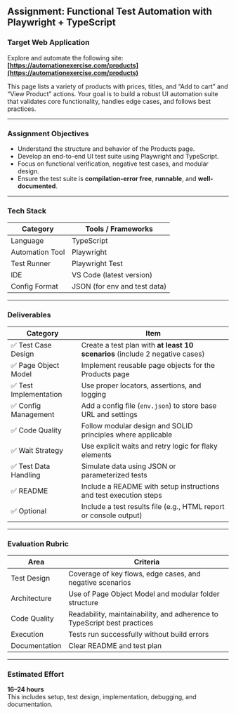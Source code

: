 ## Assignment: Functional Test Automation with Playwright + TypeScript

### Target Web Application
Explore and automate the following site:
**[https://automationexercise.com/products](https://automationexercise.com/products)**

This page lists a variety of products with prices, titles, and “Add to cart” and “View Product” actions. Your goal is to build a robust UI automation suite that validates core functionality, handles edge cases, and follows best practices.

---

### Assignment Objectives

- Understand the structure and behavior of the Products page.
- Develop an end-to-end UI test suite using Playwright and TypeScript.
- Focus on functional verification, negative test cases, and modular design.
- Ensure the test suite is **compilation-error free**, **runnable**, and **well-documented**.

---

### Tech Stack

| Category         | Tools / Frameworks                          |
|------------------|---------------------------------------------|
| Language         | TypeScript                                  |
| Automation Tool  | Playwright                                  |
| Test Runner      | Playwright Test                             |
| IDE              | VS Code (latest version)                    |
| Config Format    | JSON (for env and test data)                |

---

### Deliverables

| Category              | Item                                                                 |
|-----------------------|----------------------------------------------------------------------|
| ✅ Test Case Design    | Create a test plan with **at least 10 scenarios** (include 2 negative cases) |
| ✅ Page Object Model   | Implement reusable page objects for the Products page               |
| ✅ Test Implementation | Use proper locators, assertions, and logging                        |
| ✅ Config Management   | Add a config file (`env.json`) to store base URL and settings       |
| ✅ Code Quality        | Follow modular design and SOLID principles where applicable         |
| ✅ Wait Strategy       | Use explicit waits and retry logic for flaky elements               |
| ✅ Test Data Handling  | Simulate data using JSON or parameterized tests                     |
| ✅ README              | Include a README with setup instructions and test execution steps   |
| ✅ Optional            | Include a test results file (e.g., HTML report or console output)   |

---

### Evaluation Rubric

| Area                  | Criteria                                                                 |
|-----------------------|--------------------------------------------------------------------------|
| Test Design           | Coverage of key flows, edge cases, and negative scenarios                |
| Architecture          | Use of Page Object Model and modular folder structure                    |
| Code Quality          | Readability, maintainability, and adherence to TypeScript best practices |
| Execution             | Tests run successfully without build errors                              |
| Documentation         | Clear README and test plan                                               |

---

### Estimated Effort

**16–24 hours**  
This includes setup, test design, implementation, debugging, and documentation.

